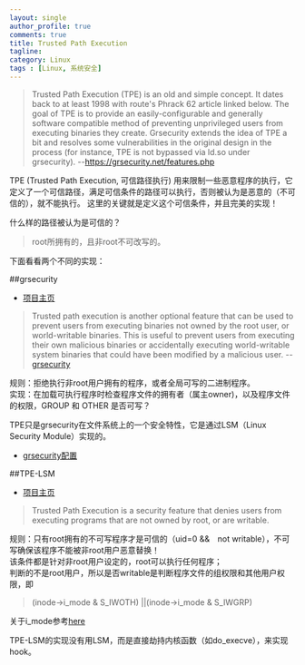 ```yaml
---
layout: single
author_profile: true
comments: true
title: Trusted Path Execution
tagline: 
category: Linux
tags : [Linux, 系统安全]
---
```



> Trusted Path Execution (TPE) is an old and simple concept. It dates back to at least 1998 with route's Phrack 62 article linked below. The goal of TPE is to provide an easily-configurable and generally software compatible method of preventing unprivileged users from executing binaries they create. Grsecurity extends the idea of TPE a bit and resolves some vulnerabilities in the original design in the process (for instance, TPE is not bypassed via ld.so under grsecurity).
     --https://grsecurity.net/features.php


TPE (Trusted Path Execution, 可信路径执行)
用来限制一些恶意程序的执行，它定义了一个可信路径，满足可信条件的路径可以执行，否则被认为是恶意的（不可信的），就不能执行。
这里的关键就是定义这个可信条件，并且完美的实现！   

什么样的路径被认为是可信的？

> root所拥有的，且非root不可改写的。

下面看看两个不同的实现：  

##grsecurity
- [项目主页](https://grsecurity.net/)

> Trusted path execution is another optional feature that can be used to prevent users from 
executing binaries not owned by the root user, or world-writable binaries. 
This is useful to prevent users from executing their own malicious binaries or 
accidentally executing world-writable system binaries that could have been modified by a malicious user.
--[grsecurity](https://en.wikipedia.org/wiki/Grsecurity)

规则：拒绝执行非root用户拥有的程序，或者全局可写的二进制程序。  
实现：在加载可执行程序时检查程序文件的拥有者（属主owner)，以及程序文件的权限，GROUP 和 OTHER 是否可写？

TPE只是grsecurity在文件系统上的一个安全特性，它是通过LSM（Linux Security Module）实现的。  

- [grsecurity配置](https://wiki.gentoo.org/wiki/Hardened/Grsecurity_Trusted_Path_Execution)

##TPE-LSM

- [项目主页](https://github.com/cormander/tpe-lkm)

> Trusted Path Execution is a security feature that denies users from executing programs that 
are not owned by root, or are writable.

规则：只有root拥有的不可写程序才是可信的（uid=0 &&　not writable），不可写确保该程序不能被非root用户恶意替换！    
该条件都是针对非root用户设定的，root可以执行任何程序；  
判断的不是root用户，所以是否writable是判断程序文件的组权限和其他用户权限，即  
  
> (inode->i_mode & S_IWOTH) ||(inode->i_mode & S_IWGRP)

关于i_mode参考[here](http://onestraw.net/linux/linux-fs-struct/)

TPE-LSM的实现没有用LSM，而是直接劫持内核函数（如do_execve），来实现hook。  
